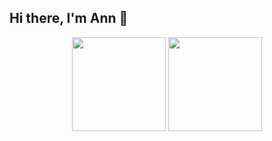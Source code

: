 ## Hi there, I'm Ann 👋

<p align='center'>
   <a href="https://github-readme-stats.vercel.app/api?username=anya-popova&show_icons=true&count_private=true">
       <img height=150 src="https://github-readme-stats.vercel.app/api?username=anya-popova&show_icons=true&count_private=true"/></a>
   <a href="https://github.com/anya-popova/github-readme-stats">
       <img height=150 src="https://github-readme-stats.vercel.app/api/top-langs/?username=anya-popova&layout=compact"/></a>
</p>
<!--
**anya-popova/anya-popova** is a ✨ _special_ ✨ repository because its `README.md` (this file) appears on your GitHub profile.

Here are some ideas to get you started:

- 🔭 I’m currently working on ...
- 🌱 I’m currently learning ...
- 👯 I’m looking to collaborate on ...
- 🤔 I’m looking for help with ...
- 💬 Ask me about ...
- 📫 How to reach me: ...
- 😄 Pronouns: ...
- ⚡ Fun fact: ...
-->
